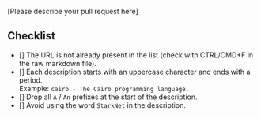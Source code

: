 [Please describe your pull request here]

## Checklist

- [] The URL is not already present in the list (check with CTRL/CMD+F in the
      raw markdown file).
- [] Each description starts with an uppercase character and ends with a
      period.<br>Example: `cairo - The Cairo programming language.`
- [] Drop all `A` / `An` prefixes at the start of the description.
- [] Avoid using the word `StarkNet` in the description.
